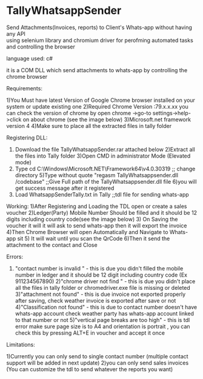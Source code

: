 # TallyWhatsappSender
Send Attachments(Invoices, reports) to Client's Whats-app  without having any API  
using selenium library and chromium driver for perofming automated tasks and controlling the browser

language used: c#


it is a COM DLL which send attachments to whats-app by controlling the chrome browser

Requirements:

1)You Must have latest Version of Google Chrome browser installed on your system or update existing one
2)Required Chrome Version :79.x.x.xx
you can check the version of chrome by open chrome ->go-to settings->help->click on about chrome (see the image below)
3)Microsoft.net framework version 4 
4)Make sure to place all the extracted files in tally folder

Registering DLL:

1) Download the file TallyWhatsappSender.rar attached below
2)Extract all the files into Tally folder 
3)Open CMD in administrator Mode (Elevated mode)
4) Type cd C:\Windows\Microsoft.NET\Framework64\v4.0.30319 ;; change directory
5)Type without quote "regasm TallyWhatsappsender.dll /codebase" ;;Give Full path of the TallyWhatsappsender.dll file
6)you will get success message after it registered
7) Load WhatsappSenderTally.txt in Tally ;;tdl file for sending whats-app


Working:
1)After Registering and Loading the TDL open or create a sales voucher
2)Ledger(Party) Mobile Number Should be filled and it should be 12 digits including country code(see the image below)
3) On Saving the voucher it will it will ask to send whats-app then it will export the invoice
4)Then Chrome Browser will open Automatically and Navigate to Whats-app sit
5) It will wait until you scan the QrCode
6)Then it send the attachment to the contact and Close

Errors:
1) "contact number is invalid " - this is due you didn't filled the mobile number in ledger and it should be 12 digit including country code (Ex 911234567890)
2)"chrome driver not find " - this is due you didn't place all the files in tally folder or chromedriver.exe file is missing or deleted
3)"attachment not found" - this is due invoice not exported properly after saving, check weather invoice is exported after save or not
4)"Classification not found" - this is due to contact number doesn't have whats-app account check weather party has whats-app account linked to that number or not 
5)"vertical page breaks are too high" - this is tdl error make sure page size is to A4 and orientation is portrait , you can check this by pressing ALT+E in voucher and accept it once

Limitations:

1)Currently you can only send to single contact number (multiple contact support will be added in next update)
2)you can only send sales invoices (You can customize the tdl to send whatever the reports you want)
